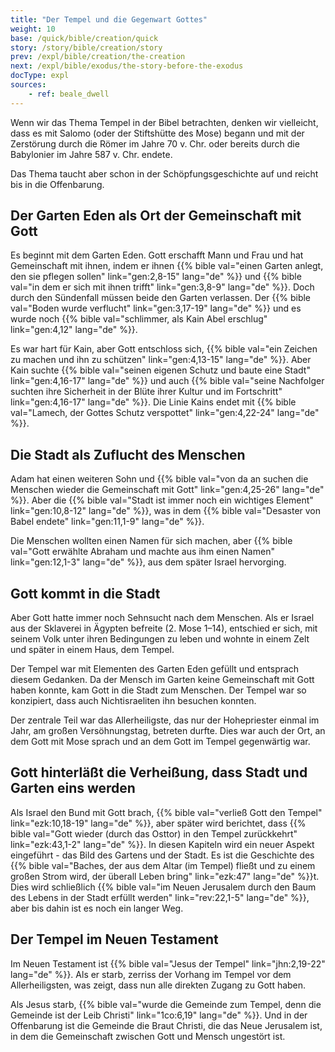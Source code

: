 ```yaml
---
title: "Der Tempel und die Gegenwart Gottes"
weight: 10
base: /quick/bible/creation/quick
story: /story/bible/creation/story
prev: /expl/bible/creation/the-creation
next: /expl/bible/exodus/the-story-before-the-exodus
docType: expl
sources:
    - ref: beale_dwell
---
```


Wenn wir das Thema Tempel in der Bibel betrachten, denken wir vielleicht, dass es mit Salomo (oder der Stiftshütte des Mose) begann und mit der Zerstörung durch die Römer im Jahre 70 v. Chr. oder bereits durch die Babylonier im Jahre 587 v. Chr. endete.

Das Thema taucht aber schon in der Schöpfungsgeschichte auf und reicht bis in die Offenbarung.

## Der Garten Eden als Ort der Gemeinschaft mit Gott

<a name="f66f"></a>
Es beginnt mit dem Garten Eden. Gott erschafft Mann und Frau und hat Gemeinschaft mit ihnen, indem er ihnen {{% bible val="einen Garten anlegt, den sie pflegen sollen" link="gen:2,8-15" lang="de" %}} und {{% bible val="in dem er sich mit ihnen trifft" link="gen:3,8-9" lang="de" %}}. Doch durch den Sündenfall müssen beide den Garten verlassen. Der {{% bible val="Boden wurde verflucht" link="gen:3,17-19" lang="de" %}} und es wurde noch {{% bible val="schlimmer, als Kain Abel erschlug" link="gen:4,12" lang="de" %}}.

Es war hart für Kain, aber Gott entschloss sich, {{% bible val="ein Zeichen zu machen und ihn zu schützen" link="gen:4,13-15" lang="de" %}}. Aber Kain suchte {{% bible val="seinen eigenen Schutz und baute eine Stadt" link="gen:4,16-17" lang="de" %}} und auch {{% bible val="seine Nachfolger suchten ihre Sicherheit in der Blüte ihrer Kultur und im Fortschritt" link="gen:4,16-17" lang="de" %}}. Die Linie Kains endet mit {{% bible val="Lamech, der Gottes Schutz verspottet" link="gen:4,22-24" lang="de" %}}.

## Die Stadt als Zuflucht des Menschen

<a name="9299"></a>
Adam hat einen weiteren Sohn und {{% bible val="von da an suchen die Menschen wieder die Gemeinschaft mit Gott" link="gen:4,25-26" lang="de" %}}. Aber die {{% bible val="Stadt ist immer noch ein wichtiges Element" link="gen:10,8-12" lang="de" %}}, was in dem {{% bible val="Desaster von Babel endete" link="gen:11,1-9" lang="de" %}}.

Die Menschen wollten einen Namen für sich machen, aber {{% bible val="Gott erwählte Abraham und machte aus ihm einen Namen" link="gen:12,1-3" lang="de" %}}, aus dem später Israel hervorging.

## Gott kommt in die Stadt

<a name="5add"></a>
Aber Gott hatte immer noch Sehnsucht nach dem Menschen. Als er Israel aus der Sklaverei in Ägypten befreite (2. Mose 1–14), entschied er sich, mit seinem Volk unter ihren Bedingungen zu leben und wohnte in einem Zelt und später in einem Haus, dem Tempel.

Der Tempel war mit Elementen des Garten Eden gefüllt und entsprach diesem Gedanken. Da der Mensch im Garten keine Gemeinschaft mit Gott haben konnte, kam Gott in die Stadt zum Menschen. Der Tempel war so konzipiert, dass auch Nichtisraeliten ihn besuchen konnten.

Der zentrale Teil war das Allerheiligste, das nur der Hohepriester einmal im Jahr, am großen Versöhnungstag, betreten durfte. Dies war auch der Ort, an dem Gott mit Mose sprach und an dem Gott im Tempel gegenwärtig war.

## Gott hinterläßt die Verheißung, dass Stadt und Garten eins werden

<a name="3f30"></a>
Als Israel den Bund mit Gott brach, {{% bible val="verließ Gott den Tempel" link="ezk:10,18-19" lang="de" %}}, aber später wird berichtet, dass {{% bible val="Gott wieder (durch das Osttor) in den Tempel zurückkehrt" link="ezk:43,1-2" lang="de" %}}. In diesen Kapiteln wird ein neuer Aspekt eingeführt - das Bild des Gartens und der Stadt. Es ist die Geschichte des {{% bible val="Baches, der aus dem Altar (im Tempel) fließt und zu einem großen Strom wird, der überall Leben bring" link="ezk:47" lang="de" %}}t. Dies wird schließlich {{% bible val="im Neuen Jerusalem durch den Baum des Lebens in der Stadt erfüllt werden" link="rev:22,1-5" lang="de" %}}, aber bis dahin ist es noch ein langer Weg.

## Der Tempel im Neuen Testament

<a name="379d"></a>
Im Neuen Testament ist {{% bible val="Jesus der Tempel" link="jhn:2,19-22" lang="de" %}}. Als er starb, zerriss der Vorhang im Tempel vor dem Allerheiligsten, was zeigt, dass nun alle direkten Zugang zu Gott haben.

Als Jesus starb, {{% bible val="wurde die Gemeinde zum Tempel, denn die Gemeinde ist der Leib Christi" link="1co:6,19" lang="de" %}}. Und in der Offenbarung ist die Gemeinde die Braut Christi, die das Neue Jerusalem ist, in dem die Gemeinschaft zwischen Gott und Mensch ungestört ist.
